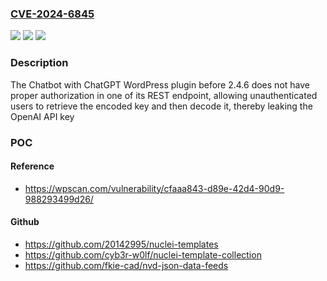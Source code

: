 ### [CVE-2024-6845](https://cve.mitre.org/cgi-bin/cvename.cgi?name=CVE-2024-6845)
![](https://img.shields.io/static/v1?label=Product&message=Chatbot%20with%20ChatGPT%20WordPress&color=blue)
![](https://img.shields.io/static/v1?label=Version&message=0%3C%202.4.6%20&color=brighgreen)
![](https://img.shields.io/static/v1?label=Vulnerability&message=CWE-863%20Incorrect%20Authorization&color=brighgreen)

### Description

The Chatbot with ChatGPT WordPress plugin before 2.4.6 does not have proper authorization in one of its REST endpoint, allowing unauthenticated users to retrieve the encoded key and then decode it, thereby leaking the OpenAI API key

### POC

#### Reference
- https://wpscan.com/vulnerability/cfaaa843-d89e-42d4-90d9-988293499d26/

#### Github
- https://github.com/20142995/nuclei-templates
- https://github.com/cyb3r-w0lf/nuclei-template-collection
- https://github.com/fkie-cad/nvd-json-data-feeds

